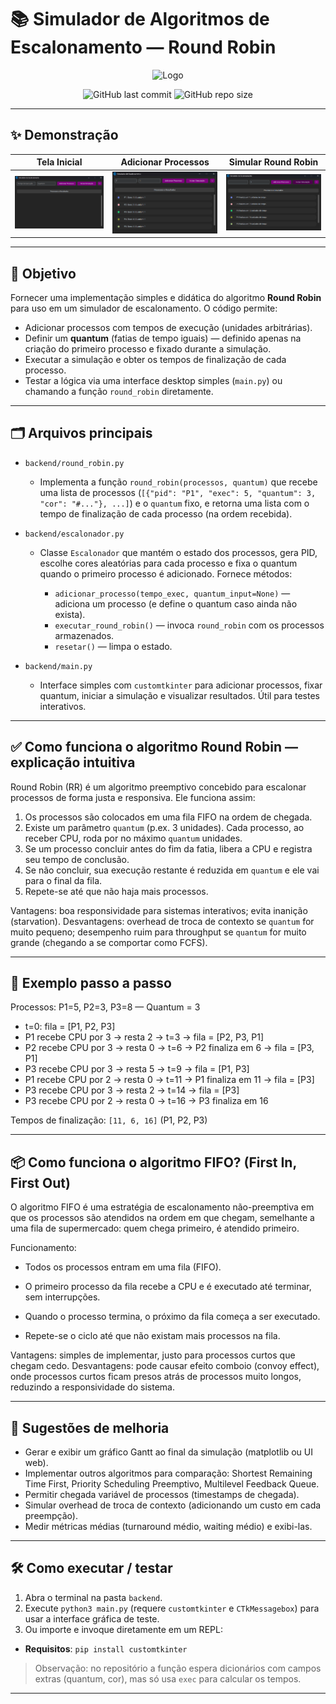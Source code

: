 # 📚 Simulador de Algoritmos de Escalonamento — Round Robin

<div align="center">
  <img src="assets/nadaainda.png" width="200" alt="Logo ">

![GitHub last commit](https://img.shields.io/github/last-commit/MathiasTAR/LibrisMobile)
![GitHub repo size](https://img.shields.io/github/repo-size/MathiasTAR/LibrisMobile)

</div>

---

## ✨ Demonstração

| Tela Inicial                                              | Adicionar Processos                                       | Simular Round Robin                                  
| --------------------------------------------------------- | --------------------------------------------------------- | ---------------------------------------------------------- 
| <img src="assets/TelaInicial.png" width="600"> | <img src="assets/AdicionarProcessos.png" width="600"> | <img src="assets/Simular.png" width="600"> 

---

## 🎯 Objetivo

Fornecer uma implementação simples e didática do algoritmo **Round Robin** para uso em um simulador de escalonamento. O código permite:

* Adicionar processos com tempos de execução (unidades arbitrárias).
* Definir um **quantum** (fatias de tempo iguais) — definido apenas na criação do primeiro processo e fixado durante a simulação.
* Executar a simulação e obter os tempos de finalização de cada processo.
* Testar a lógica via uma interface desktop simples (`main.py`) ou chamando a função `round_robin` diretamente.

---

## 🗂 Arquivos principais

* `backend/round_robin.py`

  * Implementa a função `round_robin(processos, quantum)` que recebe uma lista de processos (`[{"pid": "P1", "exec": 5, "quantum": 3, "cor": "#..."}, ...]`) e o `quantum` fixo, e retorna uma lista com o tempo de finalização de cada processo (na ordem recebida).

* `backend/escalonador.py`

  * Classe `Escalonador` que mantém o estado dos processos, gera PID, escolhe cores aleatórias para cada processo e fixa o quantum quando o primeiro processo é adicionado. Fornece métodos:

    * `adicionar_processo(tempo_exec, quantum_input=None)` — adiciona um processo (e define o quantum caso ainda não exista).
    * `executar_round_robin()` — invoca `round_robin` com os processos armazenados.
    * `resetar()` — limpa o estado.

* `backend/main.py`

  * Interface simples com `customtkinter` para adicionar processos, fixar quantum, iniciar a simulação e visualizar resultados. Útil para testes interativos.

---

## ✅ Como funciona o algoritmo Round Robin — explicação intuitiva

Round Robin (RR) é um algoritmo preemptivo concebido para escalonar processos de forma justa e responsiva. Ele funciona assim:

1. Os processos são colocados em uma fila FIFO na ordem de chegada.
2. Existe um parâmetro `quantum` (p.ex. 3 unidades). Cada processo, ao receber CPU, roda por no máximo `quantum` unidades.
3. Se um processo concluir antes do fim da fatia, libera a CPU e registra seu tempo de conclusão.
4. Se não concluir, sua execução restante é reduzida em `quantum` e ele vai para o final da fila.
5. Repete-se até que não haja mais processos.

Vantagens: boa responsividade para sistemas interativos; evita inanição (starvation).
Desvantagens: overhead de troca de contexto se `quantum` for muito pequeno; desempenho ruim para throughput se `quantum` for muito grande (chegando a se comportar como FCFS).

---

## 🔎 Exemplo passo a passo

Processos: P1=5, P2=3, P3=8 — Quantum = 3

* t=0: fila = \[P1, P2, P3]
* P1 recebe CPU por 3 → resta 2 → t=3 → fila = \[P2, P3, P1]
* P2 recebe CPU por 3 → resta 0 → t=6 → P2 finaliza em 6 → fila = \[P3, P1]
* P3 recebe CPU por 3 → resta 5 → t=9 → fila = \[P1, P3]
* P1 recebe CPU por 2 → resta 0 → t=11 → P1 finaliza em 11 → fila = \[P3]
* P3 recebe CPU por 3 → resta 2 → t=14 → fila = \[P3]
* P3 recebe CPU por 2 → resta 0 → t=16 → P3 finaliza em 16

Tempos de finalização: `[11, 6, 16]` (P1, P2, P3)

---

## 📦 Como funciona o algoritmo FIFO? (First In, First Out)

O algoritmo FIFO é uma estratégia de escalonamento não-preemptiva em que os processos são atendidos na ordem em que chegam, semelhante a uma fila de supermercado: quem chega primeiro, é atendido primeiro.

Funcionamento:

* Todos os processos entram em uma fila (FIFO).

* O primeiro processo da fila recebe a CPU e é executado até terminar, sem interrupções.

* Quando o processo termina, o próximo da fila começa a ser executado.

* Repete-se o ciclo até que não existam mais processos na fila.

Vantagens: simples de implementar, justo para processos curtos que chegam cedo.
Desvantagens: pode causar efeito comboio (convoy effect), onde processos curtos ficam presos atrás de processos muito longos, reduzindo a responsividade do sistema.

---

## 🔭 Sugestões de melhoria

* Gerar e exibir um gráfico Gantt ao final da simulação (matplotlib ou UI web).
* Implementar outros algoritmos para comparação: Shortest Remaining Time First, Priority Scheduling Preemptivo, Multilevel Feedback Queue.
* Permitir chegada variável de processos (timestamps de chegada).
* Simular overhead de troca de contexto (adicionando um custo em cada preempção).
* Medir métricas médias (turnaround médio, waiting médio) e exibi-las.

---

## 🛠 Como executar / testar

1. Abra o terminal na pasta `backend`.
2. Execute `python3 main.py` (requere `customtkinter` e `CTkMessagebox`) para usar a interface gráfica de teste.
3. Ou importe e invoque diretamente em um REPL:

* **Requisitos**: `pip install customtkinter`

> Observação: no repositório a função espera dicionários com campos extras (quantum, cor), mas só usa `exec` para calcular os tempos.

---
